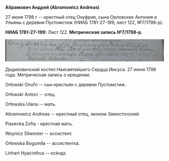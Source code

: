 **Абрамович Андрей (Abramowicz Andreas)**

27 июня 1798 г -- крестный отец Онуфрия, сына Орловских Антония и Ульяны
с деревни Пустомстиж (НИАБ 1781-27-199, лист 122, №7/1798-р).

**НИАБ 1781-27-199:** Лист 122. **Метрическая запись №7/1798-р.**

![](./media/cf4521cd4210c73215a90d9568026b2ae15d1618.png)

Дедиловичский костел Наисвятейшего Сердца Иисуса. 27 июня 1798 года.
Метрическая запись о крещении.

Orłowski Onufri -- сын крестьян с деревни Пустомстиж.

Orłowski Antoni -- отец.

Orłowska Ulana -- мать.

Abramowicz Andreas -- крестный отец, эконом Замосточский.

Piasecka Zofia - крестная мать.

Woynicz Silwester -- ассистент.

Orłowska Bogumiła -- ассистентка.

Linhart Hyacinthus -- ксёндз.
